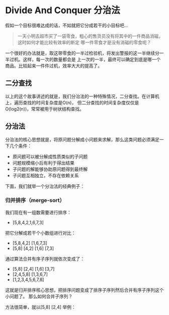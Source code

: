 # Divide And Conquer 分治法
假如一个目标很难达成的话，不如就把它分成若干的小目标吧... 

> 一天小明去超市买了一袋零食，粗心的售货员没有将其中的一件商品消磁，这时如何才能比较有效率的断定
  哪一件零食才是没有消磁的零食呢？ 
   
一个很好的办法就是，取这带零食的一半过检验机，将发出警报的这一半继续分一半过机。这样，每一次的数量都会是
上一次的一半，最终可以确定到底是哪一个商品。比较起来一件件过机，效率大大的提高了。

## 二分查找
以上的这个故事讲述的就是，我们分治法的一种特殊情况，二分查找。在计算机上，遍历查找的时间复杂度是O(n)，
但二分查找的时间复杂度仅仅是 O(log2(n))，常常被用于树状结构查找。

## 分治法
分治法的核心思想就是，将原问题分解成小问题来求解，那么这类问题必须满足一下几个条件：
- 原问题可以被分解成性质类似的子问题
- 问题规模缩小后有利于得出结果
- 子问题的解能够协助原问题得到最终解
- 子问题互相独立，不存在依赖关系

下面，我们就举一个分治法的经典例子：

### 归并排序（merge-sort）
我们现在有一组数需要进行排序：
- [5,8,4,2,1,6,7,3]  

把它分解成若干个小数组进行对比：
- [5,8,4,2] [1,6,7,3]
- [5,8] [4,2] [1,6] [7,3]
  
 通过算法合并有序子序列就依次变成了：
 - [5,8] [2,4] [1,6] [3,7]
 - [2,4,5,8] [1,3,6,7]
 - [1,2,3,4,5,6,7,8]
 
 这就是归并排序核心思想，把排序问题变成了排序子序列然后合并有序子序列这个小问题了。
 那么如何合并子序列？
 
方法很简单，就以[5,8] [2,4] 举例：
 
 
 
 
 

 

